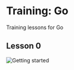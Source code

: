 # Training: Go

Training lessons for Go

## Lesson 0

![Getting started](https://golang.org/doc/tutorial/getting-started)
